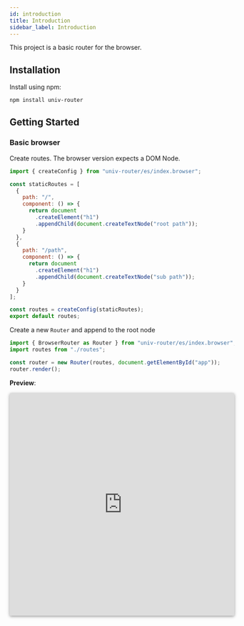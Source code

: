 ```yaml
---
id: introduction
title: Introduction
sidebar_label: Introduction
---
```


This project is a basic router for the browser.

## Installation

Install using npm:

```bash
npm install univ-router
```

## Getting Started

### Basic browser

Create routes. The browser version expects a DOM Node.

```javascript
import { createConfig } from "univ-router/es/index.browser";

const staticRoutes = [
  {
    path: "/",
    component: () => {
      return document
        .createElement("h1")
        .appendChild(document.createTextNode("root path"));
    }
  },
  {
    path: "/path",
    component: () => {
      return document
        .createElement("h1")
        .appendChild(document.createTextNode("sub path"));
    }
  }
];

const routes = createConfig(staticRoutes);
export default routes;

```

Create a new `Router` and append to the root node

```javascript
import { BrowserRouter as Router } from "univ-router/es/index.browser";
import routes from "./routes";

const router = new Router(routes, document.getElementById("app"));
router.render();
```

__Preview__:

<iframe src="https://codesandbox.io/embed/o566knq115" style="width:100%; height:500px; border:0; border-radius: 4px; overflow:hidden;box-shadow:  0 2px 10px 0 rgba(0,0,0,.16),  0 2px 5px 0 rgba(0,0,0,.26);" sandbox="allow-modals allow-forms allow-popups allow-scripts allow-same-origin"></iframe>
